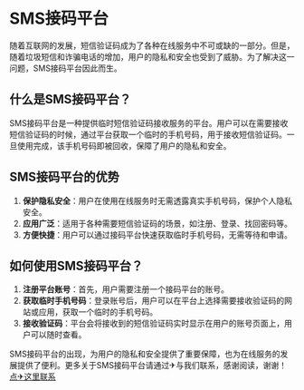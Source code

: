 # SMS接码平台

随着互联网的发展，短信验证码成为了各种在线服务中不可或缺的一部分。但是，随着垃圾短信和诈骗电话的增加，用户的隐私和安全也受到了威胁。为了解决这一问题，SMS接码平台因此而生。

## 什么是SMS接码平台？

SMS接码平台是一种提供临时短信验证码接收服务的平台。用户可以在需要接收短信验证码的时候，通过平台获取一个临时的手机号码，用于接收短信验证码。一旦使用完成，该手机号码即被回收，保障了用户的隐私和安全。

## SMS接码平台的优势

1. **保护隐私安全**：用户在使用在线服务时无需透露真实手机号码，保护个人隐私安全。
2. **应用广泛**：适用于各种需要短信验证码的场景，如注册、登录、找回密码等。
3. **方便快捷**：用户可以通过接码平台快速获取临时手机号码，无需等待和申请。

## 如何使用SMS接码平台？

1. **注册平台账号**：首先，用户需要注册一个接码平台的账号。
2. **获取临时手机号码**：登录账号后，用户可以在平台上选择需要接收验证码的网站或应用，获取一个临时的手机号码。
3. **接收验证码**：平台会将接收到的短信验证码实时显示在用户的账号页面上，用户可以随时查看。

SMS接码平台的出现，为用户的隐私和安全提供了重要保障，也为在线服务的发展提供了便利。更多关于SMS接码平台请通过✈与我们联系，感谢阅读，谢谢！[点✈这里联系](https://abc.k02.cc)